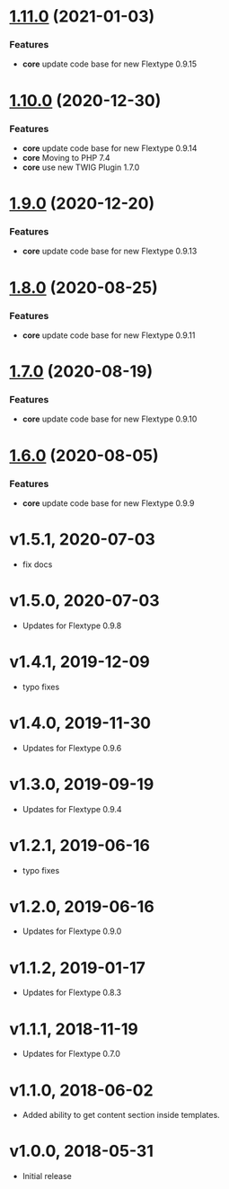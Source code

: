 <a name="1.11.0"></a>
# [1.11.0](https://github.com/flextype-plugins/section) (2021-01-03)

### Features

* **core** update code base for new Flextype 0.9.15

<a name="1.10.0"></a>
# [1.10.0](https://github.com/flextype-plugins/section) (2020-12-30)

### Features

* **core** update code base for new Flextype 0.9.14
* **core** Moving to PHP 7.4
* **core** use new TWIG Plugin 1.7.0

<a name="1.9.0"></a>
# [1.9.0](https://github.com/flextype-plugins/section) (2020-12-20)

### Features

* **core** update code base for new Flextype 0.9.13

<a name="1.8.0"></a>
# [1.8.0](https://github.com/flextype-plugins/section) (2020-08-25)

### Features

* **core** update code base for new Flextype 0.9.11

<a name="1.7.0"></a>
# [1.7.0](https://github.com/flextype-plugins/section) (2020-08-19)

### Features

* **core** update code base for new Flextype 0.9.10

<a name="1.6.0"></a>
# [1.6.0](https://github.com/flextype-plugins/section) (2020-08-05)

### Features

* **core** update code base for new Flextype 0.9.9

# v1.5.1, 2020-07-03
* fix docs

# v1.5.0, 2020-07-03
* Updates for Flextype 0.9.8

# v1.4.1, 2019-12-09
* typo fixes

# v1.4.0, 2019-11-30
* Updates for Flextype 0.9.6

# v1.3.0, 2019-09-19
* Updates for Flextype 0.9.4

# v1.2.1, 2019-06-16
* typo fixes

# v1.2.0, 2019-06-16
* Updates for Flextype 0.9.0

# v1.1.2, 2019-01-17
* Updates for Flextype 0.8.3

# v1.1.1, 2018-11-19
* Updates for Flextype 0.7.0

# v1.1.0, 2018-06-02
* Added ability to get content section inside templates.

# v1.0.0, 2018-05-31
* Initial release
